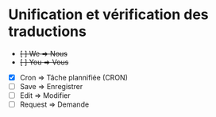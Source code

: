 # Unification et vérification des traductions

* ~~[ ] We => Nous~~
* ~~[ ] You => Vous~~
* [x] Cron => Tâche plannifiée (CRON)
* [ ] Save => Enregistrer
* [ ] Edit => Modifier
* [ ] Request => Demande
